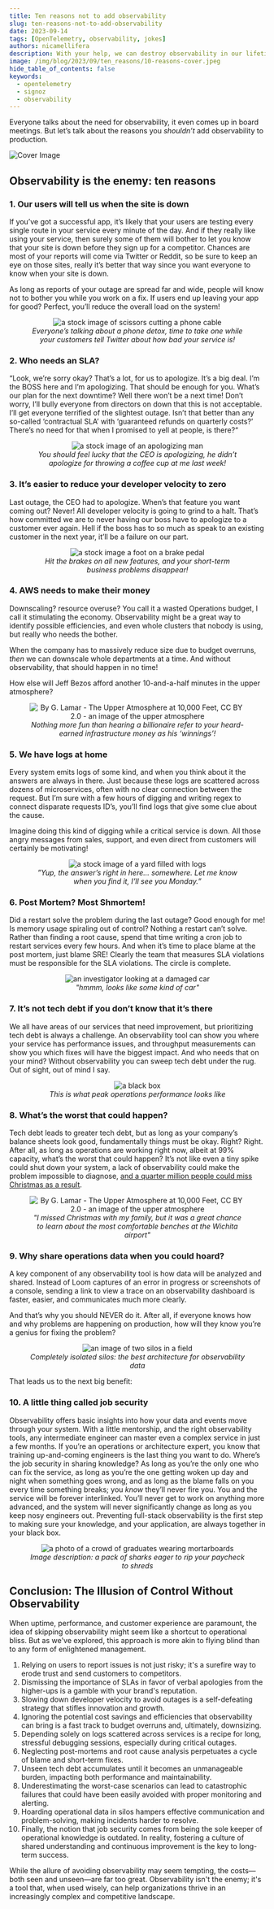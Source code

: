 ```yaml
---
title: Ten reasons not to add observability
slug: ten-reasons-not-to-add-observability
date: 2023-09-14
tags: [OpenTelemetry, observability, jokes]
authors: nicamellifera
description: With your help, we can destroy observability in our lifetime.
image: /img/blog/2023/09/ten_reasons/10-reasons-cover.jpeg
hide_table_of_contents: false
keywords:
  - opentelemetry
  - signoz
  - observability
---
```


<head>
  <link rel="canonical" href="https://signoz.io/blog/ten-reasons-not-to-add-observability/"/>
</head>

Everyone talks about the need for observability, it even comes up in board meetings. But let’s talk about the reasons you *shouldn’t* add observability to production.
<!--truncate-->
![Cover Image](/img/blog/2023/09/ten_reasons/10-reasons-cover.webp)

## Observability is the enemy: ten reasons

### 1. Our users will tell us when the site is down

If you’ve got a successful app, it’s likely that your users are testing every single route in your service every minute of the day. And if they really like using your service, then surely some of them will bother to let you know that your site is down before they sign up for a competitor. Chances are most of your reports will come via Twitter or Reddit, so be sure to keep an eye on those sites, really it’s better that way since you want everyone to know when your site is down.

As long as reports of your outage are spread far and wide, people will know not to bother you while you work on a fix. If users end up leaving your app for good? Perfect, you’ll reduce the overall load on the system!

<figure data-zoomable align='center'>
    <img src="/img/blog/2023/09/ten_reasons/ten-reasons-1.webp" alt="a stock image of scissors cutting a phone cable"/>
    <figcaption><i>Everyone’s talking about a phone detox, time to take one while your customers tell Twitter about how bad your service is!</i></figcaption>
</figure>

### 2. Who needs an SLA?

“Look, we’re sorry okay? That’s a lot, for us to apologize. It’s a big deal. I’m the BOSS here and I’m apologizing. That should be enough for you. What’s our plan for the next downtime? Well there won’t be a next time! Don’t worry, I’ll bully everyone from directors on down that this is not acceptable. I’ll get everyone terrified of the slightest outage. Isn’t that better than any so-called ‘contractual SLA’ with ‘guaranteed refunds on quarterly costs?’ There’s no need for that when I promised to yell at people, is there?“

<figure data-zoomable align='center'>
    <img src="/img/blog/2023/09/ten_reasons/ten-reasons-2.webp" alt="a stock image of an apologizing man"/>
    <figcaption><i>You should feel lucky that the CEO is apologizing, he didn’t apologize for throwing a coffee cup at me last week!</i></figcaption>
</figure>

### 3. It’s easier to reduce your developer velocity to zero

Last outage, the CEO had to apologize. When’s that feature you want coming out? Never! All developer velocity is going to grind to a halt. That’s how committed we are to never having our boss have to apologize to a customer ever again. Hell if the boss has to so much as speak to an existing customer in the next year, it’ll be a failure on our part.

<figure data-zoomable align='center'>
    <img src="/img/blog/2023/09/ten_reasons/ten-reasons-3.webp" alt="a stock image a foot on a brake pedal"/>
    <figcaption><i>Hit the brakes on all new features, and your short-term business problems disappear!</i></figcaption>
</figure>


### 4. AWS needs to make their money

Downscaling? resource overuse? You call it a wasted Operations budget, I call it stimulating the economy. Observability might be a great way to identify possible efficiencies, and even whole clusters that nobody is using, but really who needs the bother.

When the company has to massively reduce size due to budget overruns, *then* we can downscale whole departments at a time. And without observability, that should happen in no time!

How else will Jeff Bezos afford another 10-and-a-half minutes in the upper atmosphere?

<figure data-zoomable align='center'>
    <img src="/img/blog/2023/09/ten_reasons/ten-reasons-4.webp" alt="By G. Lamar - The Upper Atmosphere at 10,000 Feet, CC BY 2.0 - an image of the upper atmosphere"/>
    <figcaption><i>Nothing more fun than hearing a billionaire refer to your heard-earned infrastructure money as his ‘winnings’!</i></figcaption>
</figure>

### 5. We have logs at home

Every system emits logs of some kind, and when you think about it the answers are always in there. Just because these logs are scattered across dozens of microservices, often with no clear connection between the request. But I’m sure with a few hours of digging and writing regex to connect disparate requests ID’s, you’ll find logs that give some clue about the cause.

Imagine doing this kind of digging while a critical service is down. All those angry messages from sales, support, and even direct from customers will certainly be motivating!

<figure data-zoomable align='center'>
    <img src="/img/blog/2023/09/ten_reasons/ten-reasons-5.webp" alt="a stock image of a yard filled with logs"/>
    <figcaption><i>”Yup, the answer’s right in here… somewhere. Let me know when you find it, I’ll see you Monday.”</i></figcaption>
</figure>

### 6. Post Mortem? Most Shmortem!

Did a restart solve the problem during the last outage? Good enough for me! Is memory usage spiraling out of control? Nothing a restart can’t solve. Rather than finding a root cause, spend that time writing a cron job to restart services every few hours. And when it’s time to place blame at the post mortem, just blame SRE! Clearly the team that measures SLA violations must be responsible for the SLA violations. The circle is complete.

<figure data-zoomable align='center'>
    <img src="/img/blog/2023/09/ten_reasons/ten-reasons-6.webp" alt="an investigator looking at a damaged car"/>
    <figcaption><i>"hmmm, looks like some kind of car"</i></figcaption>
</figure>

### 7. It’s not tech debt if you don’t know that it’s there

We all have areas of our services that need improvement, but prioritizing tech debt is always a challenge. An observability tool can show you where your service has performance issues, and throughput measurements can show you which fixes will have the biggest impact. And who needs that on your mind? Without observability you can sweep tech debt under the rug. Out of sight, out of mind I say.

<figure data-zoomable align='center'>
    <img src="/img/blog/2023/09/ten_reasons/ten-reasons-7.webp" alt="a black box"/>
    <figcaption><i>This is what peak operations performance looks like</i></figcaption>
</figure>

### 8. What’s the worst that could happen?

Tech debt leads to greater tech debt, but as long as your company’s balance sheets look good, fundamentally things must be okay. Right? Right. After all, as long as operations are working right now, albeit at 99% capacity, what’s the worst that could happen? It’s not like even a tiny spike could shut down your system, a lack of observability could make the problem impossible to diagnose, [and a quarter million people could miss Christmas as a result](https://www.forbes.com/sites/noahbarsky/2023/01/06/southwest-airlines-crisis-exposes-3-reasons-why-great-companies-stumble/?sh=35b373e3481e).

<figure data-zoomable align='center'>
    <img src="/img/blog/2023/09/ten_reasons/ten-reasons-8.webp" alt="By G. Lamar - The Upper Atmosphere at 10,000 Feet, CC BY 2.0 - an image of the upper atmosphere"/>
    <figcaption><i>"I missed Christmas with my family, but it was a great chance to learn about the most comfortable benches at the Wichita airport"</i></figcaption>
</figure>


### 9. Why share operations data when you could hoard?

A key component of any observability tool is how data will be analyzed and shared. Instead of Loom captures of an error in progress or screenshots of a console, sending a link to view a trace on an observability dashboard is faster, easier, and communicates much more clearly.

And that’s why you should NEVER do it. After all, if everyone knows how and why problems are happening on production, how will they know you’re a genius for fixing the problem? 

<figure data-zoomable align='center'>
    <img src="/img/blog/2023/09/ten_reasons/ten-reasons-9.webp" alt="an image of two silos in a field"/>
    <figcaption><i>Completely isolated silos: the best architecture for observability data</i></figcaption>
</figure>

That leads us to the next big benefit:

### 10. A little thing called job security

Observability offers basic insights into how your data and events move through your system. With a little mentorship, and the right observability tools, any intermediate engineer can master even a complex service in just a few months. If you’re an operations or architecture expert, you know that training up-and-coming engineers is the last thing you want to do. Where’s the job security in sharing knowledge? As long as you’re the only one who can fix the service, as long as you’re the one getting woken up day and night when something goes wrong, and as long as the blame falls on you every time something breaks; you *know* they’ll never fire you. You and the service will be forever interlinked. You’ll never get to work on anything more advanced, and the system will never significantly change as long as you keep nosy engineers out. Preventing full-stack observability is the first step to making sure your knowledge, and your application, are always together in your black box.

<figure data-zoomable align='center'>
    <img src="/img/blog/2023/09/ten_reasons/ten-reasons-10.webp" alt="a photo of a crowd of graduates wearing mortarboards"/>
    <figcaption><i>Image description: a pack of sharks eager to rip your paycheck to shreds</i></figcaption>
</figure>

## Conclusion: The Illusion of Control Without Observability

When uptime, performance, and customer experience are paramount, the idea of skipping observability might seem like a shortcut to operational bliss. But as we've explored, this approach is more akin to flying blind than to any form of enlightened management.

1. Relying on users to report issues is not just risky; it's a surefire way to erode trust and send customers to competitors.
2. Dismissing the importance of SLAs in favor of verbal apologies from the higher-ups is a gamble with your brand's reputation.
3. Slowing down developer velocity to avoid outages is a self-defeating strategy that stifles innovation and growth.
4. Ignoring the potential cost savings and efficiencies that observability can bring is a fast track to budget overruns and, ultimately, downsizing.
5. Depending solely on logs scattered across services is a recipe for long, stressful debugging sessions, especially during critical outages.
6. Neglecting post-mortems and root cause analysis perpetuates a cycle of blame and short-term fixes.
7. Unseen tech debt accumulates until it becomes an unmanageable burden, impacting both performance and maintainability.
8. Underestimating the worst-case scenarios can lead to catastrophic failures that could have been easily avoided with proper monitoring and alerting.
9. Hoarding operational data in silos hampers effective communication and problem-solving, making incidents harder to resolve.
10. Finally, the notion that job security comes from being the sole keeper of operational knowledge is outdated. In reality, fostering a culture of shared understanding and continuous improvement is the key to long-term success.

While the allure of avoiding observability may seem tempting, the costs—both seen and unseen—are far too great. Observability isn't the enemy; it's a tool that, when used wisely, can help organizations thrive in an increasingly complex and competitive landscape.
